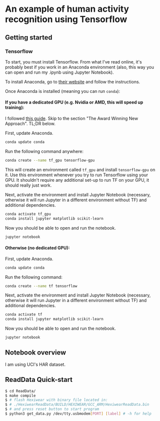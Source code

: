 # An example of human activity recognition using Tensorflow

## Getting started

### Tensorflow

To start, you must install Tensorflow. From what I've read online, it's probably best if you work in an Anaconda environment (also, this way you can open and run my .ipynb using Jupyter Notebook).

To install Anaconda, go to [their website][Anaconda] and follow the instructions.

Once Anaconda is installed (meaning you can run `conda`):

#### If you have a dedicated GPU (e.g. Nvidia or AMD, this will speed up training):

I followed [this guide][TF-GPU]. Skip to the section "The Award Winning New Approach". TL;DR below.

First, update Anaconda.
```sh
conda update conda
```

Run the following command anywhere:
```sh
conda create --name tf_gpu tensorflow-gpu 
```
This will create an environment called `tf_gpu` and install `tensorflow-gpu` on it. Use this environment whenever you try to run Tensorflow using your GPU. It shouldn't require any additional set-up to run TF on your GPU, it should really just work.

Next, activate the environment and install Jupyter Notebook (necessary, otherwise it will run Jupyter in a different environment without TF) and additional dependencies.
```sh
conda activate tf_gpu
conda install jupyter matplotlib scikit-learn
```

Now you should be able to open and run the notebook.
```sh
jupyter notebook
```

#### Otherwise (no dedicated GPU):

First, update Anaconda.
```sh
conda update conda
```

Run the following command:
```sh
conda create --name tf tensorflow 
```

Next, activate the environment and install Jupyter Notebook (necessary, otherwise it will run Jupyter in a different environment without TF) and additional dependencies.
```sh
conda activate tf
conda install jupyter matplotlib scikit-learn
```

Now you should be able to open and run the notebook.
```sh
jupyter notebook
```

## Notebook overview

I am using UCI's HAR dataset. 

## ReadData Quick-start

```sh
$ cd ReadData/
$ make compile
$ # flash Hexiwear with binary file located in:
$ # ./HexiwearReadData/BUILD/HEXIWEAR/GCC_ARM/HexiwearReadData.bin
$ # and press reset button to start program
$ python3 get_data.py /dev/tty.usbmodem[PORT] [label] # -h for help
```

[//]: # (These are reference links used in the body of this note and get stripped out when the markdown processor does its job. There is no need to format nicely because it shouldn't be seen. Thanks SO - http://stackoverflow.com/questions/4823468/store-comments-in-markdown-syntax)

   [Anaconda]: <https://www.anaconda.com/distribution/>
   [TF-GPU]: <https://towardsdatascience.com/tensorflow-gpu-installation-made-easy-use-conda-instead-of-pip-52e5249374bc>